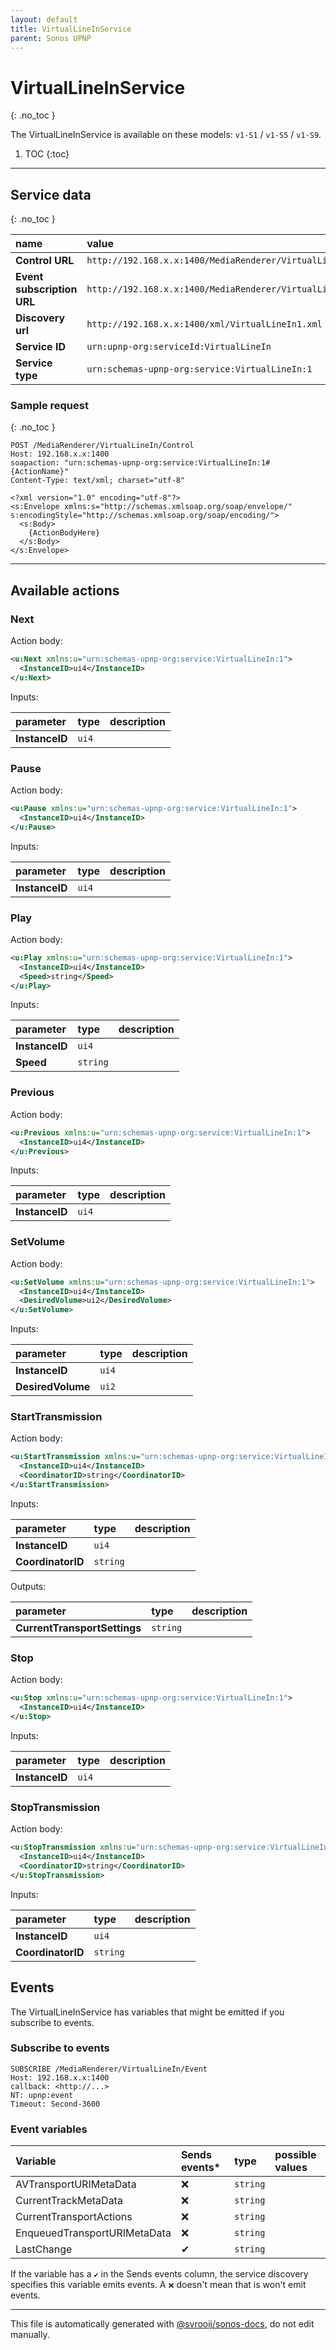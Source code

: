 ```yaml
---
layout: default
title: VirtualLineInService
parent: Sonos UPNP
---
```

# VirtualLineInService
{: .no_toc }

The VirtualLineInService is available on these models: `v1-S1` / `v1-S5` / `v1-S9`.

1. TOC
{:toc}

---

## Service data
{: .no_toc }

| name | value |
|:-----|:------|
| **Control URL** | `http://192.168.x.x:1400/MediaRenderer/VirtualLineIn/Control` |
| **Event subscription URL** | `http://192.168.x.x:1400/MediaRenderer/VirtualLineIn/Event` |
| **Discovery url** | `http://192.168.x.x:1400/xml/VirtualLineIn1.xml` |
| **Service ID** | `urn:upnp-org:serviceId:VirtualLineIn` |
| **Service type** | `urn:schemas-upnp-org:service:VirtualLineIn:1` |

### Sample request
{: .no_toc }

```http
POST /MediaRenderer/VirtualLineIn/Control
Host: 192.168.x.x:1400
soapaction: "urn:schemas-upnp-org:service:VirtualLineIn:1#{ActionName}"
Content-Type: text/xml; charset="utf-8"

<?xml version="1.0" encoding="utf-8"?>
<s:Envelope xmlns:s="http://schemas.xmlsoap.org/soap/envelope/" s:encodingStyle="http://schemas.xmlsoap.org/soap/encoding/">
  <s:Body>
    {ActionBodyHere}
  </s:Body>
</s:Envelope>
```

---

## Available actions

### Next

Action body:

```xml
<u:Next xmlns:u="urn:schemas-upnp-org:service:VirtualLineIn:1">
  <InstanceID>ui4</InstanceID>
</u:Next>
```

Inputs:

| parameter | type | description |
|:----------|:-----|:------------|
| **InstanceID** | `ui4` |  |

### Pause

Action body:

```xml
<u:Pause xmlns:u="urn:schemas-upnp-org:service:VirtualLineIn:1">
  <InstanceID>ui4</InstanceID>
</u:Pause>
```

Inputs:

| parameter | type | description |
|:----------|:-----|:------------|
| **InstanceID** | `ui4` |  |

### Play

Action body:

```xml
<u:Play xmlns:u="urn:schemas-upnp-org:service:VirtualLineIn:1">
  <InstanceID>ui4</InstanceID>
  <Speed>string</Speed>
</u:Play>
```

Inputs:

| parameter | type | description |
|:----------|:-----|:------------|
| **InstanceID** | `ui4` |  |
| **Speed** | `string` |  |

### Previous

Action body:

```xml
<u:Previous xmlns:u="urn:schemas-upnp-org:service:VirtualLineIn:1">
  <InstanceID>ui4</InstanceID>
</u:Previous>
```

Inputs:

| parameter | type | description |
|:----------|:-----|:------------|
| **InstanceID** | `ui4` |  |

### SetVolume

Action body:

```xml
<u:SetVolume xmlns:u="urn:schemas-upnp-org:service:VirtualLineIn:1">
  <InstanceID>ui4</InstanceID>
  <DesiredVolume>ui2</DesiredVolume>
</u:SetVolume>
```

Inputs:

| parameter | type | description |
|:----------|:-----|:------------|
| **InstanceID** | `ui4` |  |
| **DesiredVolume** | `ui2` |  |

### StartTransmission

Action body:

```xml
<u:StartTransmission xmlns:u="urn:schemas-upnp-org:service:VirtualLineIn:1">
  <InstanceID>ui4</InstanceID>
  <CoordinatorID>string</CoordinatorID>
</u:StartTransmission>
```

Inputs:

| parameter | type | description |
|:----------|:-----|:------------|
| **InstanceID** | `ui4` |  |
| **CoordinatorID** | `string` |  |

Outputs:

| parameter | type | description |
|:----------|:-----|:------------|
| **CurrentTransportSettings** | `string` |  |

### Stop

Action body:

```xml
<u:Stop xmlns:u="urn:schemas-upnp-org:service:VirtualLineIn:1">
  <InstanceID>ui4</InstanceID>
</u:Stop>
```

Inputs:

| parameter | type | description |
|:----------|:-----|:------------|
| **InstanceID** | `ui4` |  |

### StopTransmission

Action body:

```xml
<u:StopTransmission xmlns:u="urn:schemas-upnp-org:service:VirtualLineIn:1">
  <InstanceID>ui4</InstanceID>
  <CoordinatorID>string</CoordinatorID>
</u:StopTransmission>
```

Inputs:

| parameter | type | description |
|:----------|:-----|:------------|
| **InstanceID** | `ui4` |  |
| **CoordinatorID** | `string` |  |

## Events

The VirtualLineInService has variables that might be emitted if you subscribe to events.

### Subscribe to events

```http
SUBSCRIBE /MediaRenderer/VirtualLineIn/Event
Host: 192.168.x.x:1400
callback: <http://...>
NT: upnp:event
Timeout: Second-3600
```

### Event variables

| Variable | Sends events* | type | possible values |
|:---------|:-------------|:-----|:----------------|
| AVTransportURIMetaData | ❌ | `string` |  |
| CurrentTrackMetaData | ❌ | `string` |  |
| CurrentTransportActions | ❌ | `string` |  |
| EnqueuedTransportURIMetaData | ❌ | `string` |  |
| LastChange | ✔ | `string` |  |

If the variable has a `✔` in the Sends events column, the service discovery specifies this variable emits events. A `❌` doesn't mean that is won't emit events.

---

This file is automatically generated with [@svrooij/sonos-docs](https://github.com/svrooij/sonos-api-docs/tree/main/generator/sonos-docs), do not edit manually.
